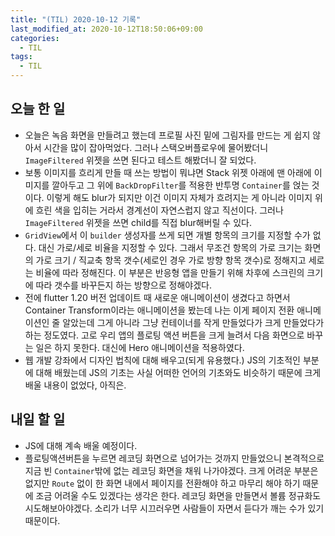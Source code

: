```yaml
---
title: "(TIL) 2020-10-12 기록"
last_modified_at: 2020-10-12T18:50:06+09:00
categories:
  - TIL
tags:
  - TIL
---
```


## 오늘 한 일

- 오늘은 녹음 화면을 만들려고 했는데 프로필 사진 밑에 그림자를 만드는 게 쉽지 않아서 시간을 많이 잡아먹었다. 그러나 스택오버플로우에 물어봤더니 ```ImageFiltered``` 위젯을 쓰면 된다고 테스트 해봤더니 잘 되었다.
- 보통 이미지를 흐리게 만들 때 쓰는 방법이 뭐냐면 Stack 위젯 아래에 맨 아래에 이미지를 깔아두고 그 위에 ```BackDropFilter```를 적용한 반투명 ```Container```를 얹는 것이다. 이렇게 해도 blur가 되지만 이건 이미지 자체가 흐려지는 게 아니라 이미지 위에 흐린 색을 입히는 거라서 경계선이 자연스럽지 않고 직선이다. 그러나 ```ImageFiltered``` 위젯을 쓰면 child를 직접 blur해버릴 수 있다.
- ```GridView```에서 이 ```builder``` 생성자를 쓰게 되면 개별 항목의 크기를 지정할 수가 없다. 대신 가로/세로 비율을 지정할 수 있다. 그래서 무조건 항목의 가로 크기는 화면의 가로 크기 / 직교축 항목 갯수(세로인 경우 가로 방향 항목 갯수)로 정해지고 세로는 비율에 따라 정해진다. 이 부분은 반응형 앱을 만들기 위해 차후에 스크린의 크기에 따라 갯수를 바꾸든지 하는 방향으로 정해야겠다.
- 전에 flutter 1.20 버전 업데이트 때 새로운 애니메이션이 생겼다고 하면서 Container Transform이라는 애니메이션을 봤는데 나는 이게 페이지 전환 애니메이션인 줄 알았는데 그게 아니라 그냥 컨테이너를 작게 만들었다가 크게 만들었다가 하는 정도였다. 고로 우리 앱의 플로팅 액션 버튼을 크게 늘려서 다음 화면으로 바꾸는 일은 하지 못한다. 대신에 Hero 애니메이션을 적용하였다.
- 웹 개발 강좌에서 디자인 법칙에 대해 배우고(되게 유용했다.) JS의 기초적인 부분에 대해 배웠는데 JS의 기초는 사실 어떠한 언어의 기초와도 비슷하기 때문에 크게 배울 내용이 없었다, 아직은.

## 내일 할 일

- JS에 대해 계속 배울 예정이다.
- 플로팅액션버튼을 누르면 레코딩 화면으로 넘어가는 것까지 만들었으니 본격적으로 지금 빈 ```Container```밖에 없는 레코딩 화면을 채워 나가야겠다. 크게 어려운 부분은 없지만 ```Route``` 없이 한 화면 내에서 페이지를 전환해야 하고 마무리 해야 하기 때문에 조금 어려울 수도 있겠다는 생각은 한다. 레코딩 화면을 만들면서 볼륨 정규화도 시도해보아야겠다. 소리가 너무 시끄러우면 사람들이 자면서 듣다가 깨는 수가 있기 때문이다.